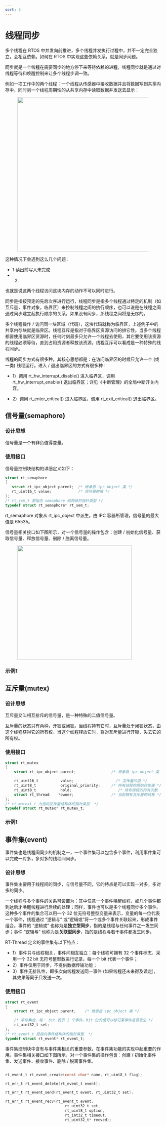 ```yaml
---
sort: 3
---
```

# 线程同步

多个线程在 RTOS 中并发向前推进，多个线程并发执行过程中，并不一定完全独立，会相互依赖。如何在 RTOS 中实现这些依赖关系，就是同步问题。

同步就是一个线程在需要同步的地方停下来等待依赖的进程，线程同步就是通过对线程等待和唤醒控制来让多个线程步调一致。

例如一项工作中的两个线程：一个线程从传感器中接收数据并且将数据写到共享内存中，同时另一个线程周期性的从共享内存中读取数据并发送去显示：

<figure>
    <img src="https://www.rt-thread.org/document/site/rt-thread-version/rt-thread-standard/programming-manual/ipc1/figures/06inter_ths_commu1.png" width=500 >
</figure>

这种情况下会遇到这么几个问题：
- 1.读出前写入未完成
- 2.

也就是说这两个线程访问这块内存的动作不可以同时进行。

同步是指按预定的先后次序进行运行，线程同步是指多个线程通过特定的机制（如互斥量，事件对象，临界区）来控制线程之间的执行顺序，也可以说是在线程之间通过同步建立起执行顺序的关系，如果没有同步，那线程之间将是无序的。


多个线程操作 / 访问同一块区域（代码），这块代码就称为临界区，上述例子中的共享内存块就是临界区。线程互斥是指对于临界区资源访问的排它性。当多个线程都要使用临界区资源时，任何时刻最多只允许一个线程去使用，其它要使用该资源的线程必须等待，直到占用资源者释放该资源。线程互斥可以看成是一种特殊的线程同步。

线程的同步方式有很多种，其核心思想都是：在访问临界区的时候只允许一个 (或一类) 线程运行。进入 / 退出临界区的方式有很多种：

- 1）调用 rt_hw_interrupt_disable() 进入临界区，调用 rt_hw_interrupt_enable() 退出临界区；详见《中断管理》的全局中断开关内容。

- 2）调用 rt_enter_critical() 进入临界区，调用 rt_exit_critical() 退出临界区。


## 信号量(semaphore)

### 设计思想

信号量是一个有非负值得变量。

### 使用接口

信号量控制块结构的详细定义如下：
```c
struct rt_semaphore
{
   struct rt_ipc_object parent;  /* 继承自 ipc_object 类 */
   rt_uint16_t value;            /* 信号量的值 */
};
/* rt_sem_t 是指向 semaphore 结构体的指针类型 */
typedef struct rt_semaphore* rt_sem_t;
```

rt_semaphore 对象从 rt_ipc_object 中派生，由 IPC 容器所管理，信号量的最大值是 65535。

信号量相关接口如下图所示，对一个信号量的操作包含：创建 / 初始化信号量、获取信号量、释放信号量、删除 / 脱离信号量。

<figure>
    <img src="https://www.rt-thread.org/document/site/rt-thread-version/rt-thread-standard/programming-manual/ipc1/figures/06sem_ops.png" width=370 >
</figure>


### 示例1


## 互斥量(mutex)

### 设计思想

互斥量又叫相互排斥的信号量，是一种特殊的二值信号量。

互斥量的状态只有两种，开锁或闭锁。当线程持有它时，互斥量处于闭锁状态，由这个线程获得它的所有权。当这个线程释放它时，将对互斥量进行开锁，失去它的所有权。

### 使用接口

```c
struct rt_mutex
{
    struct rt_ipc_object parent;                /* 继承自 ipc_object 类 */

    rt_uint16_t          value;                   /* 互斥量的值 */
    rt_uint8_t           original_priority;     /* 持有线程的原始优先级 */
    rt_uint8_t           hold;                     /* 持有线程的持有次数   */
    struct rt_thread    *owner;                 /* 当前拥有互斥量的线程 */
};
/* rt_mutext_t 为指向互斥量结构体的指针类型  */
typedef struct rt_mutex* rt_mutex_t;
```

### 示例1


## 事件集(event)

事件集也是线程间同步的机制之一，一个事件集可以包含多个事件，利用事件集可以完成一对多，多对多的线程间同步。

### 设计思想

事件集主要用于线程间的同步，与信号量不同，它的特点是可以实现一对多，多对多的同步。

一个线程与多个事件的关系可设置为：其中任意一个事件唤醒线程，或几个事件都到达后才唤醒线程进行后续的处理；同样，事件也可以是多个线程同步多个事件。这种多个事件的集合可以用一个 32 位无符号整型变量来表示，变量的每一位代表一个事件，线程通过 “逻辑与” 或“逻辑或”将一个或多个事件关联起来，形成事件组合。事件的 “逻辑或” 也称为是**独立型同步**，指的是线程与任何事件之一发生同步；事件 “逻辑与” 也称为是**关联型同步**，指的是线程与若干事件都发生同步。

RT-Thread 定义的事件集有以下特点：
- 1）事件只与线程相关，事件间相互独立：每个线程可拥有 32 个事件标志，采用一个 32 bit 无符号整型数进行记录，每一个 bit 代表一个事件；
- 2）事件仅用于同步，不提供数据传输功能；
- 3）事件无排队性，即多次向线程发送同一事件 (如果线程还未来得及读走)，其效果等同于只发送一次。

### 使用接口

```c
struct rt_event
{
    struct rt_ipc_object parent;    /* 继承自 ipc_object 类 */

    /* 事件集合，每一 bit 表示 1 个事件，bit 位的值可以标记某事件是否发生 */
    rt_uint32_t set;
};
/* rt_event_t 是指向事件结构体的指针类型  */
typedef struct rt_event* rt_event_t;
```
事件集控制块中含有与事件集相关的重要参数，在事件集功能的实现中起重要的作用。事件集相关接口如下图所示，对一个事件集的操作包含：创建 / 初始化事件集、发送事件、接收事件、删除 / 脱离事件集。

```c

rt_event_t rt_event_create(const char* name, rt_uint8_t flag);

rt_err_t rt_event_delete(rt_event_t event);

rt_err_t rt_event_send(rt_event_t event, rt_uint32_t set);

rt_err_t rt_event_recv(rt_event_t event,
                           rt_uint32_t set,
                           rt_uint8_t option,
                           rt_int32_t timeout,
                           rt_uint32_t* recved);


```




